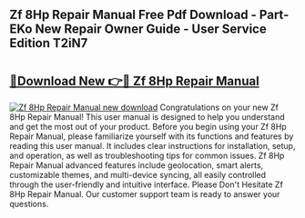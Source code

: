 ## Zf 8Hp Repair Manual Free Pdf Download - Part-EKo New Repair Owner Guide - User Service Edition T2iN7

# <h2><a href="http://cf2245.oget.top/?id=Zf+8Hp+Repair+Manual">🔗Download New 👉🔴 Zf 8Hp Repair Manual</a></h2>

[![Zf 8Hp Repair Manual new download](https://i.imgur.com/5g1atiW.png)](http://cf2245.oget.top/?id=Zf+8Hp+Repair+Manual)
Congratulations on your new Zf 8Hp Repair Manual! This user manual is designed to help you understand and get the most out of your product. Before you begin using your Zf 8Hp Repair Manual, please familiarize yourself with its functions and features by reading this user manual. It includes clear instructions for installation, setup, and operation, as well as troubleshooting tips for common issues. Zf 8Hp Repair Manual advanced features include geolocation, smart alerts, customizable themes, and multi-device syncing, all easily controlled through the user-friendly and intuitive interface. Please Don't Hesitate Zf 8Hp Repair Manual. Our customer support team is ready to answer your questions.

